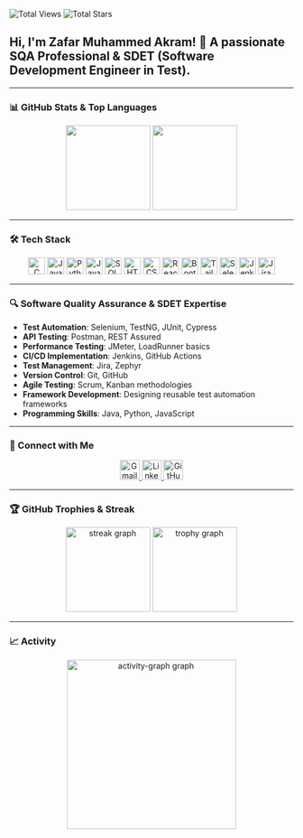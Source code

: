 ![Total Views](https://komarev.com/ghpvc/?username=akram-zafarmd&label=Profile%20Views&color=blue&style=for-the-badge)
![Total Stars](https://img.shields.io/github/stars/akram-zafarmd?color=yellow&style=for-the-badge&logo=github)

<h2 align="left">Hi, I'm Zafar Muhammed Akram! 👋 A passionate SQA Professional & SDET (Software Development Engineer in Test).</h2>

---

### 📊 GitHub Stats & Top Languages

<div align="center">
  <img height="150px" src="https://github-readme-stats.vercel.app/api?username=akram-zafarmd&hide_title=true&hide_border=false&show_icons=true&include_all_commits=true&count_private=true&disable_animations=false&theme=dracula&locale=en" />
  <img height="150px" src="https://github-readme-stats.vercel.app/api/top-langs/?username=akram-zafarmd&hide=html&hide_title=true&hide_border=false&layout=compact&langs_count=10&theme=dracula" />
</div>

---

### 🛠️ Tech Stack

<div align="center">
  <img src="https://cdn.jsdelivr.net/gh/devicons/devicon/icons/c/c-original.svg" height="30" alt="C logo" />
  <img src="https://cdn.jsdelivr.net/gh/devicons/devicon/icons/java/java-original.svg" height="30" alt="Java logo" />
  <img src="https://cdn.jsdelivr.net/gh/devicons/devicon/icons/python/python-original.svg" height="30" alt="Python logo" />
  <img src="https://cdn.jsdelivr.net/gh/devicons/devicon/icons/javascript/javascript-original.svg" height="30" alt="JavaScript logo" />
  <img src="https://cdn.jsdelivr.net/gh/devicons/devicon/icons/mysql/mysql-original.svg" height="30" alt="SQL logo" />
  <img src="https://cdn.jsdelivr.net/gh/devicons/devicon/icons/html5/html5-original.svg" height="30" alt="HTML logo" />
  <img src="https://cdn.jsdelivr.net/gh/devicons/devicon/icons/css3/css3-original.svg" height="30" alt="CSS logo" />
  <img src="https://cdn.jsdelivr.net/gh/devicons/devicon/icons/react/react-original.svg" height="30" alt="React logo" />
  <img src="https://cdn.jsdelivr.net/gh/devicons/devicon/icons/bootstrap/bootstrap-original.svg" height="30" alt="Bootstrap logo" />
  <img src="https://upload.wikimedia.org/wikipedia/commons/d/d5/Tailwind_CSS_Logo.svg" height="30" alt="Tailwind CSS logo" />
  <img src="https://cdn.jsdelivr.net/gh/devicons/devicon/icons/selenium/selenium-original.svg" height="30" alt="Selenium logo" />
  <img src="https://cdn.jsdelivr.net/gh/devicons/devicon/icons/jenkins/jenkins-original.svg" height="30" alt="Jenkins logo" />
  <img src="https://cdn.jsdelivr.net/gh/devicons/devicon/icons/jira/jira-original.svg" height="30" alt="Jira logo" />
</div>

---

### 🔍 Software Quality Assurance & SDET Expertise

- **Test Automation**: Selenium, TestNG, JUnit, Cypress  
- **API Testing**: Postman, REST Assured  
- **Performance Testing**: JMeter, LoadRunner basics  
- **CI/CD Implementation**: Jenkins, GitHub Actions  
- **Test Management**: Jira, Zephyr  
- **Version Control**: Git, GitHub  
- **Agile Testing**: Scrum, Kanban methodologies  
- **Framework Development**: Designing reusable test automation frameworks  
- **Programming Skills**: Java, Python, JavaScript  

---

### 🔗 Connect with Me

<div align="center">
  <a href="mailto:zafar.email@example.com" target="_blank">
    <img src="https://img.shields.io/static/v1?message=Gmail&logo=gmail&color=D14836&style=for-the-badge" height="35" alt="Gmail" />
  </a>
  <a href="https://www.linkedin.com/in/zafar-muhammed-akram/" target="_blank">
    <img src="https://img.shields.io/static/v1?message=LinkedIn&logo=linkedin&color=0077B5&style=for-the-badge" height="35" alt="LinkedIn" />
  </a>
  <a href="https://github.com/akram-zafarmd" target="_blank">
    <img src="https://img.shields.io/static/v1?message=GitHub&logo=github&color=181717&style=for-the-badge" height="35" alt="GitHub" />
  </a>
</div>

---

### 🏆 GitHub Trophies & Streak

<div align="center">
  <img src="https://streak-stats.demolab.com?user=akram-zafarmd&locale=en&mode=daily&theme=dracula&hide_border=false&border_radius=5&order=3" height="150" alt="streak graph" />
  <img src="https://github-profile-trophy.vercel.app?username=akram-zafarmd&theme=dracula&column=-1&row=1&margin-w=8&margin-h=8&no-bg=false&no-frame=false&order=4" height="150" alt="trophy graph" />
</div>

---

### 📈 Activity

<div align="center">
  <img src="https://github-readme-activity-graph.vercel.app/graph?username=akram-zafarmd&radius=16&theme=react&area=true&order=5" height="300" alt="activity-graph graph" />
</div>
